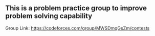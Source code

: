 ## This is a problem practice group to improve problem solving capability

Group Link: https://codeforces.com/group/MWSDmqGsZm/contests
